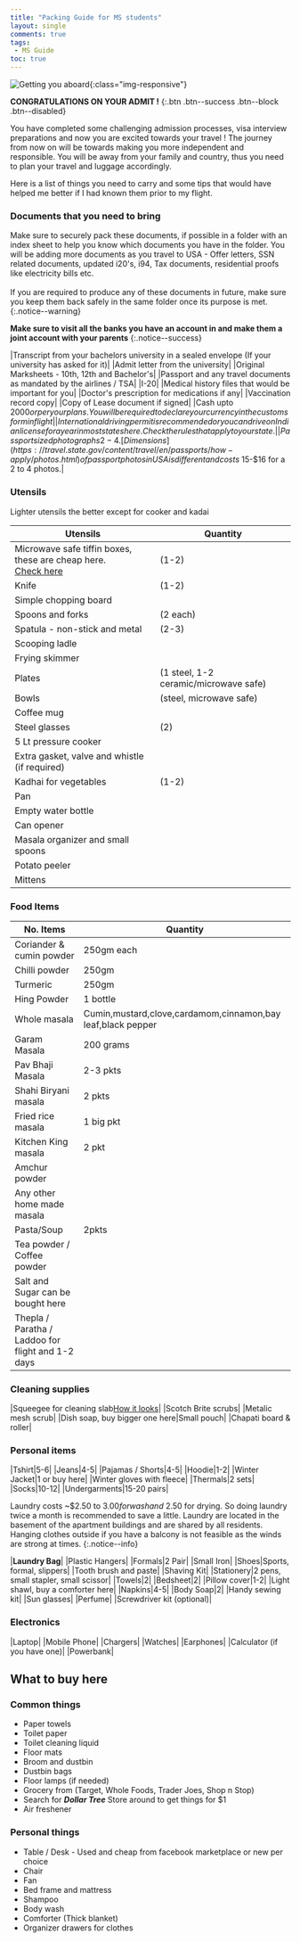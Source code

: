 ```yaml
---
title: "Packing Guide for MS students"
layout: single
comments: true
tags:
 - MS Guide
toc: true
---
```

![Getting you aboard](https://cdn.pixabay.com/photo/2019/08/16/14/19/suitcase-4410369_1280.jpg){:class="img-responsive"}

**CONGRATULATIONS ON YOUR ADMIT !**
{:.btn .btn--success .btn--block .btn--disabled}

You have completed some challenging admission processes, visa interview preparations and now you are excited towards your travel ! The journey from now on will be towards making you more independent and responsible. You will be away from your family and country, thus you need to plan your travel and luggage accordingly.

Here is a list of things you need to carry and some tips that would have helped me better if I had known them prior to my flight.

### <i class="fas fa-folder-open"></i> Documents that you need to bring

Make sure to securely pack these documents, if possible in a folder with an index sheet to help you know which documents you have in the folder. You will be adding more documents as you travel to USA - Offer letters, SSN related documents, updated i20's, i94, Tax documents, residential proofs like electricity bills etc.<br><br>
If you are required to produce any of these documents in future, make sure you keep them back safely in the same folder once its purpose is met.
{:.notice--warning}

**Make sure to visit all the banks you have an account in and make them a joint account with your parents**
{:.notice--success}


|Transcript from your bachelors university in a sealed envelope (If your university has asked for it)|
|Admit letter from the university|
|Original Marksheets - 10th, 12th and Bachelor's|
|Passport and any travel documents as mandated by the airlines / TSA|
|I-20|
|Medical history files that would be important for you|
|Doctor's prescription for medications if any|
|Vaccination record copy|
|Copy of Lease document if signed|
|Cash upto $2000 or per your plans. You will be required to declare your currency in the customs form in flight|
|International driving permit is recommended or you can drive on Indian license for a year in most states here. Check the rules that apply to your state.|
|Passport sized photographs 2-4. [Dimensions](https://travel.state.gov/content/travel/en/passports/how-apply/photos.html) of passport photos in USA is different and costs ~$15-$16 for a 2 to 4 photos.|

### Utensils

Lighter utensils the better except for cooker and kadai

|Utensils|Quantity|
|--------|--------|
|Microwave safe tiffin boxes, these are cheap here.<br>[Check here](https://www.target.com/p/snap-and-store-variety-pack-food-storage-container-12ct-up-38-up-8482/-/A-11182863#lnk=sametab)|(1-2)|
|Knife|(1-2)|
|Simple chopping board|
|Spoons and forks|(2 each)|
|Spatula - non-stick and metal|(2-3)|
|Scooping ladle|
|Frying skimmer|
|Plates|(1 steel, 1-2 ceramic/microwave safe)|
|Bowls|(steel, microwave safe)|
|Coffee mug|
|Steel glasses|(2)|
|5 Lt pressure cooker|
|Extra gasket, valve and whistle (if required)|
|Kadhai for vegetables|(1-2)|
|Pan|
|Empty water bottle|
|Can opener|
|Masala organizer and small spoons|
|Potato peeler|
|Mittens|

### Food Items

|No. Items| Quantity|
|---------|---------|
|Coriander & cumin powder|250gm each|
|Chilli powder|250gm|
|Turmeric|250gm|
|Hing Powder| 1 bottle|
|Whole masala|Cumin,mustard,clove,cardamom,cinnamon,bay leaf,black pepper|
|Garam Masala| 200 grams|
|Pav Bhaji Masala| 2-3 pkts|
|Shahi Biryani masala|2 pkts|
|Fried rice masala| 1 big pkt|
|Kitchen King masala| 2 pkt|
|Amchur powder|
|Any other home made masala|
|Pasta/Soup| 2pkts|
|Tea powder / Coffee powder|
|Salt and Sugar can be bought here|
|Thepla / Paratha / Laddoo for flight and 1-2 days|


### Cleaning supplies

|Squeegee for cleaning slab[How it looks](https://images-na.ssl-images-amazon.com/images/I/61KLI-1FL6L._AC_SL1500_.jpg)|
|Scotch Brite scrubs|
|Metalic mesh scrub|
|Dish soap, buy bigger one here|Small pouch|
|Chapati board & roller|

### Personal items

|Tshirt|5-6|
|Jeans|4-5|
|Pajamas / Shorts|4-5|
|Hoodie|1-2|
|Winter Jacket|1 or buy here|
|Winter gloves with fleece|
|Thermals|2 sets|
|Socks|10-12|
|Undergarments|15-20 pairs|

Laundry costs ~$2.50 to $3.00 for wash and ~$2.50 for drying. So doing laundry twice a month is recommended to save a little. Laundry are located in the basement of the apartment buildings and are shared by all residents. Hanging clothes outside if you have a balcony is not feasible as the winds are strong at times.
{:.notice--info}

|**Laundry Bag**|
|Plastic Hangers|
|Formals|2 Pair|
|Small Iron|
|Shoes|Sports, formal, slippers|
|Tooth brush and paste|
|Shaving Kit|
|Stationery|2 pens, small stapler, small scissor|
|Towels|2|
|Bedsheet|2|
|Pillow cover|1-2|
|Light shawl, buy a comforter here|
|Napkins|4-5|
|Body Soap|2|
|Handy sewing kit|
|Sun glasses|
|Perfume|
|Screwdriver kit (optional)|


### Electronics

|Laptop|
|Mobile Phone|
|Chargers|
|Watches|
|Earphones|
|Calculator (if you have one)|
|Powerbank|

## What to buy here

### Common things

* Paper towels
* Toilet paper
* Toilet cleaning liquid
* Floor mats
* Broom and dustbin
* Dustbin bags
* Floor lamps (if needed)
* Grocery from (Target, Whole Foods, Trader Joes, Shop n Stop)
* Search for ***Dollar Tree*** Store around to get things for $1
* Air freshener

### Personal things

* Table / Desk - Used and cheap from facebook marketplace or new per choice
* Chair
* Fan
* Bed frame and mattress
* Shampoo
* Body wash
* Comforter (Thick blanket)
* Organizer drawers for clothes


